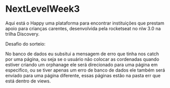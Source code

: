 # NextLevelWeek3
Aqui está o Happy uma plataforma para encontrar instituições que prestam apoio para crianças carentes, desenvolvida pela rocketseat no nlw 3.0 na trilha Discovery.

Desafio do sorteio:

No banco de dados eu subsitui a mensagem de erro que tinha nos catch por uma página, ou seja se o usuário não colocar as cordenadas quando estiver criando um orphanage 
ele será direcionado para uma página em especifico, ou se tiver apenas um erro de banco de dados ele também será enviado para uma página diferente, essas páginas estão 
na pasta err que está dentro de views.
